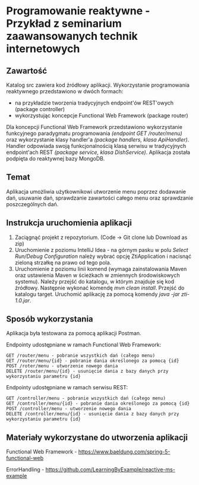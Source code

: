 # Programowanie reaktywne - Przykład z seminarium zaawansowanych technik internetowych

## Zawartość

Katalog src zawiera kod źródłowy aplikacji. Wykorzystanie programowania reaktywnego przedstawiono w dwóch formach:
- na przykładzie tworzenia tradycyjnych endpoint'ów REST'owych (package controller)
- wykorzystując koncepcje Functional Web Framework (package router) 

Dla koncepcji Functional Web Framework przedstawiono wykorzystanie funkcyjnego paradygmatu programowania *(endpoint GET /router/menu)* oraz wykorzystanie
klasy handler'a *(package handlers, klasa ApiHandler)*. Handler odpowiada swoją funkcjonalnością klasą serwisu w tradycyjnych endpoint'ach REST *(package service, klasa DishService)*.
Aplikacja została podpięta do reaktywnej bazy MongoDB. 

## Temat

Aplikacja umożliwia użytkownikowi utworzenie menu poprzez dodawanie dań, usuwanie dań, sprawdzanie zawartości całego menu oraz sprawdzanie poszczególnych dań.

## Instrukcja uruchomienia aplikacji

1. Zaciągnąć projekt z repozytorium. (Code -> Git clone lub Download as zip)
2. Uruchomienie z poziomu IntelliJ Idea - na górnym pasku w polu *Select Run/Debug Configuration* należy wybrać opcję ZtiApplication i nacisnąć zieloną strzałkę na prawo od tego pola.
3. Uruchomienie z poziomu linii komend (wymaga zainstalowania Maven oraz ustawienia Maven w ścieżkach w zmiennych środowiskowych systemu). Należy przejść do katalogu, w którym znajduje się kod źródłowy. Następnie wykonać komendę *mvn clean install*. Przejść do katalogu target. Uruchomić aplikację za pomocą komendy *java -jar zti-1.0.jar*.

## Sposób wykorzystania

Aplikacja była testowana za pomocą aplikacji Postman.

Endpointy udostępniane w ramach Functional Web Framework:
```
GET /router/menu - pobranie wszystkich dań (całego menu)
GET /router/menu/{id} - pobranie dania określonego za pomocą {id}
POST /roter/menu - utworzenie nowego dania
DELETE /router/menu/{id} - usunięcie dania z bazy danych przy wykorzystaniu parametru {id}
```

Endpointy udostępniane w ramach serwisu REST:
```
GET /controller/menu - pobranie wszystkich dań (całego menu)
GET /controller/menu/{id} - pobranie dania określonego za pomocą {id}
POST /controller/menu - utworzenie nowego dania
DELETE /controller/menu/{id} - usunięcie dania z bazy danych przy wykorzystaniu parametru {id}
```

## Materiały wykorzystane do utworzenia aplikacji
Functional Web Framework - https://www.baeldung.com/spring-5-functional-web

ErrorHandling - https://github.com/LearningByExample/reactive-ms-example

